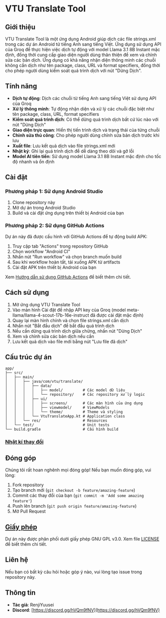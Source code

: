 # VTU Translate Tool

## Giới thiệu

VTU Translate Tool là một ứng dụng Android giúp dịch các file strings.xml trong các dự án Android từ tiếng Anh sang tiếng Việt. Ứng dụng sử dụng API của Groq để thực hiện việc dịch tự động với model Llama 3.1 8B Instant mặc định, đồng thời cung cấp giao diện người dùng thân thiện để xem và chỉnh sửa các bản dịch. Ứng dụng có khả năng nhận diện thông minh các chuỗi không cần dịch như tên package, class, URL và format specifiers, đồng thời cho phép người dùng kiểm soát quá trình dịch với nút "Dừng Dịch".

## Tính năng

- **Dịch tự động**: Dịch các chuỗi từ tiếng Anh sang tiếng Việt sử dụng API của Groq
- **Xử lý thông minh**: Tự động nhận diện và xử lý các chuỗi đặc biệt như tên package, class, URL, format specifiers
- **Kiểm soát quá trình dịch**: Có thể dừng quá trình dịch bất cứ lúc nào với nút "Dừng Dịch"
- **Giao diện trực quan**: Hiển thị tiến trình dịch và trạng thái của từng chuỗi
- **Chỉnh sửa thủ công**: Cho phép người dùng chỉnh sửa bản dịch trước khi lưu
- **Xuất file**: Lưu kết quả dịch vào file strings.xml mới
- **Nhật ký**: Ghi lại quá trình dịch để dễ dàng theo dõi và gỡ lỗi
- **Model AI tiên tiến**: Sử dụng model Llama 3.1 8B Instant mặc định cho tốc độ nhanh và ổn định

## Cài đặt

### Phương pháp 1: Sử dụng Android Studio

1. Clone repository này
2. Mở dự án trong Android Studio
3. Build và cài đặt ứng dụng trên thiết bị Android của bạn

### Phương pháp 2: Sử dụng GitHub Actions

Dự án này đã được cấu hình với GitHub Actions để tự động build APK:

1. Truy cập tab "Actions" trong repository GitHub
2. Chọn workflow "Android CI"
3. Nhấn nút "Run workflow" và chọn branch muốn build
4. Sau khi workflow hoàn tất, tải xuống APK từ artifacts
5. Cài đặt APK trên thiết bị Android của bạn

Xem [Hướng dẫn sử dụng GitHub Actions](docs/github-actions-guide.md) để biết thêm chi tiết.

## Cách sử dụng

1. Mở ứng dụng VTU Translate Tool
2. Vào màn hình Cài đặt để nhập API key của Groq (model meta-llama/llama-4-scout-17b-16e-instruct đã được cài đặt mặc định)
3. Quay lại màn hình chính và chọn file strings.xml cần dịch
4. Nhấn nút "Bắt đầu dịch" để bắt đầu quá trình dịch
5. Nếu cần dừng quá trình dịch giữa chừng, nhấn nút "Dừng Dịch"
6. Xem và chỉnh sửa các bản dịch nếu cần
7. Lưu kết quả dịch vào file mới bằng nút "Lưu file đã dịch"

## Cấu trúc dự án

```
app/
├── src/
│   ├── main/
│   │   ├── java/com/vtu/translate/
│   │   │   ├── data/
│   │   │   │   ├── model/         # Các model dữ liệu
│   │   │   │   └── repository/    # Các repository xử lý logic
│   │   │   ├── ui/
│   │   │   │   ├── screens/       # Các màn hình của ứng dụng
│   │   │   │   ├── viewmodel/     # ViewModels
│   │   │   │   └── theme/         # Theme và styling
│   │   │   └── VtuTranslateApp.kt # Application class
│   │   └── res/                   # Resources
│   └── test/                      # Unit tests
└── build.gradle                   # Cấu hình build
```

### [Nhật kí thay đổi](CHANGELOG.md)

## Đóng góp

Chúng tôi rất hoan nghênh mọi đóng góp! Nếu bạn muốn đóng góp, vui lòng:

1. Fork repository
2. Tạo branch mới (`git checkout -b feature/amazing-feature`)
3. Commit các thay đổi của bạn (`git commit -m 'Add some amazing feature'`)
4. Push lên branch (`git push origin feature/amazing-feature`)
5. Mở Pull Request

## [Giấy phép](LICENSE)

Dự án này được phân phối dưới giấy phép GNU GPL v3.0. Xem file [LICENSE](LICENSE) để biết thêm chi tiết.

## Liên hệ

Nếu bạn có bất kỳ câu hỏi hoặc góp ý nào, vui lòng tạo issue trong repository này.

## Thông tin

- **Tác giả**: RenjiYuusei
- **Discord**: [https://discord.gg/hVQm9fNV](https://discord.gg/hVQm9fNV)
